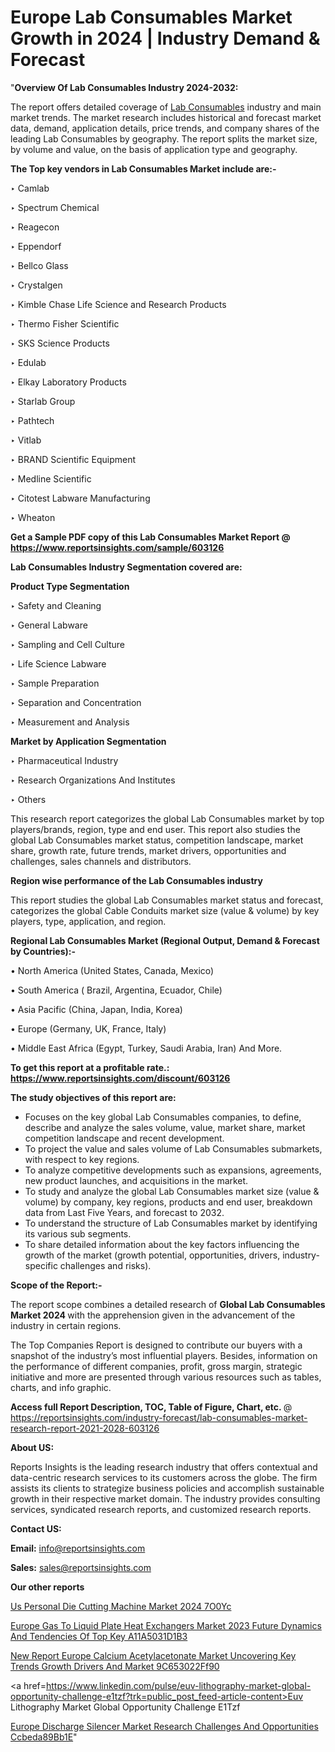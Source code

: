 # Europe Lab Consumables Market Growth in 2024 | Industry Demand & Forecast

"<strong>Overview Of Lab Consumables Industry 2024-2032:</strong>

The report offers detailed coverage of <a href=https://www.reportsinsights.com/sample/603126>Lab Consumables</a> industry and main market trends. The market research includes historical and forecast market data, demand, application details, price trends, and company shares of the leading Lab Consumables by geography. The report splits the market size, by volume and value, on the basis of application type and geography.

<strong>The Top key vendors in Lab Consumables Market include are:- </strong>

‣ Camlab

‣ Spectrum Chemical

‣ Reagecon

‣ Eppendorf

‣ Bellco Glass

‣ Crystalgen

‣ Kimble Chase Life Science and Research Products

‣ Thermo Fisher Scientific

‣ SKS Science Products

‣ Edulab

‣ Elkay Laboratory Products

‣ Starlab Group

‣ Pathtech

‣ Vitlab

‣ BRAND Scientific Equipment

‣ Medline Scientific

‣ Citotest Labware Manufacturing

‣ Wheaton

<strong>Get a Sample PDF copy of this Lab Consumables Market Report </strong><strong>@ <a href=https://www.reportsinsights.com/sample/603126 style=color:#0000ff;>https://www.reportsinsights.com/sample/603126</a> </strong>

<strong>Lab Consumables Industry Segmentation covered are:</strong>

<strong>Product Type Segmentation</strong>

‣ Safety and Cleaning

‣ General Labware

‣ Sampling and Cell Culture

‣ Life Science Labware

‣ Sample Preparation

‣ Separation and Concentration

‣ Measurement and Analysis

<strong>Market by Application Segmentation</strong>

‣ Pharmaceutical Industry

‣ Research Organizations And Institutes

‣ Others

This research report categorizes the global Lab Consumables market by top players/brands, region, type and end user. This report also studies the global Lab Consumables market status, competition landscape, market share, growth rate, future trends, market drivers, opportunities and challenges, sales channels and distributors.

<strong>Region wise performance of the Lab Consumables industry</strong><strong> </strong>

This report studies the global Lab Consumables market status and forecast, categorizes the global Cable Conduits market size (value &amp; volume) by key players, type, application, and region. 

<strong>Regional Lab Consumables Market (Regional Output, Demand &amp; Forecast by Countries):-</strong>

• North America (United States, Canada, Mexico)

• South America ( Brazil, Argentina, Ecuador, Chile)

• Asia Pacific (China, Japan, India, Korea)

• Europe (Germany, UK, France, Italy)

• Middle East Africa (Egypt, Turkey, Saudi Arabia, Iran) And More.

<strong>To get this report at a profitable rate.: <a href=https://www.reportsinsights.com/discount/603126 style=color:#0000ff;>https://www.reportsinsights.com/discount/603126</a></strong>

<strong>The study objectives of this report are:</strong>
<ul>
  <li>Focuses on the key global Lab Consumables companies, to define, describe and analyze the sales volume, value, market share, market competition landscape and recent development.</li>
  <li>To project the value and sales volume of Lab Consumables submarkets, with respect to key regions.</li>
  <li>To analyze competitive developments such as expansions, agreements, new product launches, and acquisitions in the market.</li>
  <li>To study and analyze the global Lab Consumables market size (value &amp; volume) by company, key regions, products and end user, breakdown data from Last Five Years, and forecast to 2032.</li>
  <li>To understand the structure of Lab Consumables market by identifying its various sub segments.</li>
  <li>To share detailed information about the key factors influencing the growth of the market (growth potential, opportunities, drivers, industry-specific challenges and risks).</li>
</ul>
<strong>Scope of the Report:-</strong><strong> </strong>

The report scope combines a detailed research of <strong>Global Lab Consumables Market 2024 </strong>with the apprehension given in the advancement of the industry in certain regions.

The Top Companies Report is designed to contribute our buyers with a snapshot of the industry’s most influential players. Besides, information on the performance of different companies, profit, gross margin, strategic initiative and more are presented through various resources such as tables, charts, and info graphic.

<strong>Access full Report Description, TOC, Table of Figure, Chart, etc. </strong>@   <a href=https://reportsinsights.com/industry-forecast/lab-consumables-market-research-report-2021-2028-603126 style=color:#0000ff;>https://reportsinsights.com/industry-forecast/lab-consumables-market-research-report-2021-2028-603126</a>

<strong>About US:</strong>

Reports Insights is the leading research industry that offers contextual and data-centric research services to its customers across the globe. The firm assists its clients to strategize business policies and accomplish sustainable growth in their respective market domain. The industry provides consulting services, syndicated research reports, and customized research reports.

<strong>Contact US:</strong>

<p class=""""><b>Email:</b> <a href=mailto:info@reportsinsights.com>info@reportsinsights.com</a></p>
<p class=""""><b>Sales:</b> <a href=mailto:sales@reportsinsights.com>sales@reportsinsights.com</a></p>

<strong>Our other reports</strong>

<a href=https://www.linkedin.com/pulse/us-personal-die-cutting-machine-market-2024-7o0yc/>Us Personal Die Cutting Machine Market 2024 7O0Yc</a>

<a href=https://medium.com/@reportsinsights.aj/europe-gas-to-liquid-plate-heat-exchangers-market-2023-future-dynamics-and-tendencies-of-top-key-a11a5031d1b3>Europe Gas To Liquid Plate Heat Exchangers Market 2023 Future Dynamics And Tendencies Of Top Key A11A5031D1B3</a>

<a href=https://medium.com/@yadavahaan91/new-report-europe-calcium-acetylacetonate-market-uncovering-key-trends-growth-drivers-and-market-9c653022ff90>New Report Europe Calcium Acetylacetonate Market Uncovering Key Trends Growth Drivers And Market 9C653022Ff90</a>

<a href=https://www.linkedin.com/pulse/euv-lithography-market-global-opportunity-challenge-e1tzf?trk=public_post_feed-article-content>Euv Lithography Market Global Opportunity Challenge E1Tzf</a>

<a href=https://medium.com/@nadeemkazi654/europe-discharge-silencer-market-research-challenges-and-opportunities-ccbeda89bb1e>Europe Discharge Silencer Market Research Challenges And Opportunities Ccbeda89Bb1E</a>"
